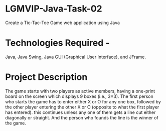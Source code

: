 # LGMVIP-Java-Task-02
Create a Tic-Tac-Toe Game web application using Java

# Technologies Required -
Java, Java Swing, Java GUI (Graphical User Interface), and JFrame.

# Project Description
The game starts with two players as active members, having a one-print board on the screen which displays 9 boxes (i.e., 3×3). The first person who starts the game has to enter either X or O for any one box, followed by the other player entering the other X or O (opposite to what the first player has entered). this continues unless any one of them gets a line cut either diagonally or straight. And the person who founds the line is the winner of the game.
